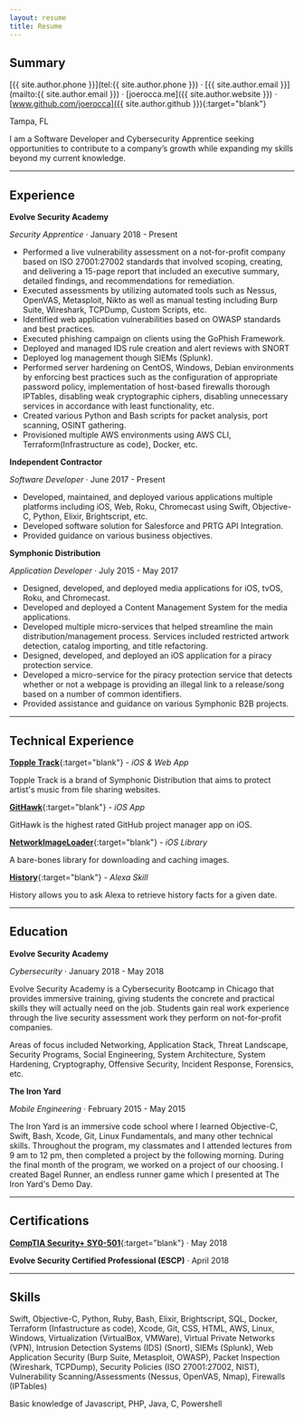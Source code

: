 ```yaml
---
layout: resume
title: Resume
---
```


Summary
-------

[{{ site.author.phone }}](tel:{{ site.author.phone }}) &middot; [{{ site.author.email }}](mailto:{{ site.author.email }}) &middot; [joerocca.me]({{ site.author.website }}) &middot; [www.github.com/joerocca]({{ site.author.github }}){:target="blank"}

Tampa, FL

I am a Software Developer and Cybersecurity Apprentice seeking opportunities to contribute to a company’s growth while expanding my skills beyond my current knowledge.

***

Experience
----------

**Evolve Security Academy**

*Security Apprentice* &middot; January 2018 - Present


* Performed a live vulnerability assessment on a not-for-profit company based on ISO 27001:27002 standards that involved scoping, creating, and delivering a 15-page report that included an executive summary, detailed findings, and recommendations for remediation.
* Executed assessments by utilizing automated tools such as Nessus, OpenVAS, Metasploit, Nikto as well as manual testing including Burp Suite, Wireshark, TCPDump, Custom Scripts, etc.
* Identified web application vulnerabilities based on OWASP standards and best practices.
* Executed phishing campaign on clients using the GoPhish Framework.
* Deployed and managed IDS rule creation and alert reviews with SNORT
* Deployed log management though SIEMs (Splunk).
* Performed server hardening on CentOS, Windows, Debian environments by enforcing best practices such as the configuration of appropriate password policy, implementation of host-based firewalls thorough IPTables, disabling weak cryptographic ciphers, disabling unnecessary services in accordance with least functionality, etc.
* Created various Python and Bash scripts for packet analysis, port scanning, OSINT gathering.
* Provisioned multiple AWS environments using AWS CLI, Terraform(Infrastructure as code), Docker, etc.

**Independent Contractor**

*Software Developer* &middot; June 2017 - Present

* Developed, maintained, and deployed various applications multiple platforms including iOS, Web, Roku, Chromecast using Swift, Objective-C, Python, Elixir, Brightscript, etc.
* Developed software solution for Salesforce and PRTG API Integration.
* Provided guidance on various business objectives.

**Symphonic Distribution**

*Application Developer* &middot; July 2015 - May 2017

* Designed, developed, and deployed media applications for iOS, tvOS, Roku, and Chromecast.
* Developed and deployed a Content Management System for the media applications.
* Developed multiple micro-services that helped streamline the main distribution/management process. Services included restricted artwork detection, catalog importing, and title refactoring.
* Designed, developed, and deployed an iOS application for a piracy protection service.
* Developed a micro-service for the piracy protection service that detects whether or not a webpage is providing an illegal link to a release/song based on a number of common identifiers.
* Provided assistance and guidance on various Symphonic B2B projects.

***

Technical Experience
--------------------

[**Topple Track**](https://itunes.apple.com/us/app/topple-track/id1121866705?mt=8){:target="blank"} - *iOS & Web App*

Topple Track is a brand of Symphonic Distribution that aims to protect artist's music from file sharing websites.

[**GitHawk**](https://github.com/GitHawkApp/GitHawk){:target="blank"} - *iOS App*

GitHawk is the highest rated GitHub project manager app on iOS.

[**NetworkImageLoader**](https://github.com/joerocca/NetworkImageLoader){:target="blank"} - *iOS Library*

A bare-bones library for downloading and caching images.

[**History**](https://www.amazon.com/dp/B01FOR95WC){:target="blank"} - *Alexa Skill*

History allows you to ask Alexa to retrieve history facts for a given date.

***

Education
---------

**Evolve Security Academy**

*Cybersecurity* &middot; January 2018 - May 2018

Evolve Security Academy is a Cybersecurity Bootcamp in Chicago that provides immersive training, giving students the concrete and practical skills they will actually need on the job. Students gain real work experience through the live security assessment work they perform on not-for-profit companies.

Areas of focus included Networking, Application Stack, Threat Landscape, Security Programs, Social Engineering, System Architecture, System Hardening, Cryptography, Offensive Security, Incident Response, Forensics, etc.

**The Iron Yard**

*Mobile Engineering* &middot; February 2015 - May 2015

The Iron Yard is an immersive code school where I learned Objective-C, Swift, Bash, Xcode, Git, Linux Fundamentals, and many other technical skills. Throughout the program, my classmates and I attended lectures from 9 am to 12 pm, then completed a project by the following morning. During the final month of the program, we worked on a project of our choosing. I created Bagel Runner, an endless runner game which I presented at The Iron Yard's Demo Day.

***

Certifications
--------------

[**CompTIA Security+ SY0-501**](https://www.certmetrics.com/comptia/public/verification.aspx?code=HP6GZS0XQQP6F4GE){:target="blank"} &middot; May 2018

**Evolve Security Certified Professional (ESCP)** &middot; April 2018

***

Skills
------

Swift, Objective-C, Python, Ruby, Bash, Elixir, Brightscript, SQL, Docker, Terraform (Infastructure as code), Xcode, Git, CSS, HTML, AWS, Linux, Windows, Virtualization (VirtualBox, VMWare), Virtual Private Networks (VPN), Intrusion Detection Systems (IDS) (Snort), SIEMs (Splunk), Web Application Security (Burp Suite, Metasploit, OWASP), Packet Inspection (Wireshark, TCPDump), Security Policies (ISO 27001:27002, NIST), Vulnerability Scanning/Assessments (Nessus, OpenVAS, Nmap), Firewalls (IPTables)

Basic knowledge of Javascript, PHP, Java, C, Powershell